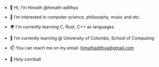 - 👋 Hi, I’m Himath @himath-adithya
- 👀 I’m interested in computer science, philosophy, music and etc.
- 🌍 I'm currently learning C, Rust, C++ as languages.
- 🌱 I’m currently learning @ University of Colombo, School of Computing
- 📫 You can reach me on my email: himathadithya@gmail.com

- 🥀 Holy cornball

<!---
himath-adithya/himath-adithya is a ✨ special ✨ repository because its `README.md` (this file) appears on your GitHub profile.
You can click the Preview link to take a look at your changes.
--->
